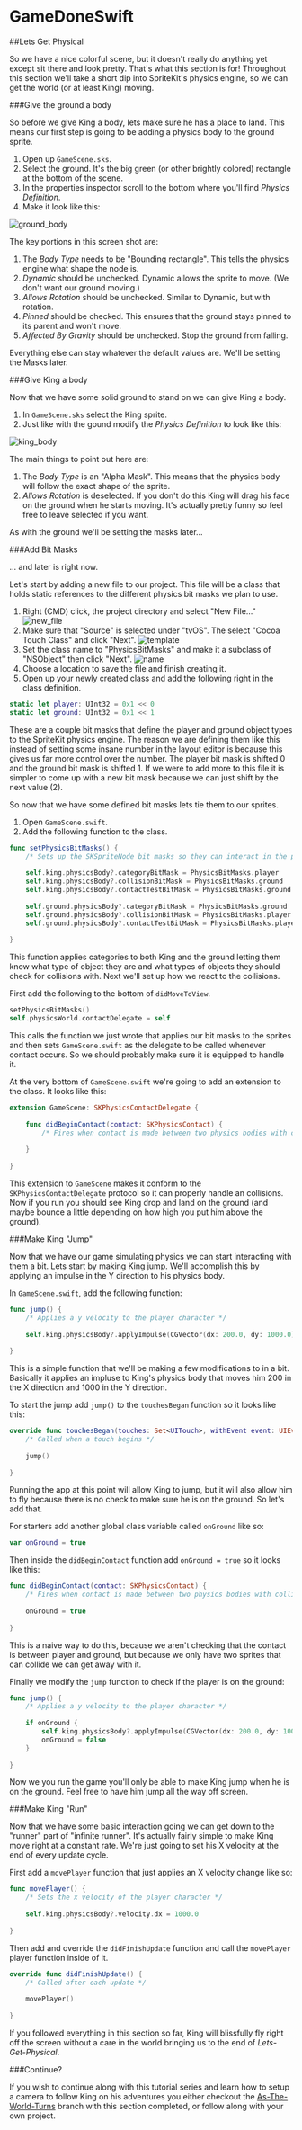 # GameDoneSwift
##Lets Get Physical

So we have a nice colorful scene, but it doesn't really do anything yet except sit there and look pretty. That's
what this section is for! Throughout this section we'll take a short dip into SpriteKit's physics engine, so we
can get the world (or at least King) moving.

###Give the ground a body

So before we give King a body, lets make sure he has a place to land. This means our first step is going to be
adding a physics body to the ground sprite.

1. Open up `GameScene.sks`.
2. Select the ground. It's the big green (or other brightly colored) rectangle at the bottom of the scene.
3. In the properties inspector scroll to the bottom where you'll find *Physics Definition*.
4. Make it look like this:

![ground_body](https://raw.githubusercontent.com/IBM-MIL/GameDoneSwift/Lets-Get-Physical/img/ground.png)

The key portions in this screen shot are:

1. The *Body Type* needs to be "Bounding rectangle". This tells the physics engine what shape the node is.
2. *Dynamic* should be unchecked. Dynamic allows the sprite to move. (We don't want our ground moving.)
3. *Allows Rotation* should be unchecked. Similar to Dynamic, but with rotation.
4. *Pinned* should be checked. This ensures that the ground stays pinned to its parent and won't move.
5. *Affected By Gravity* should be unchecked. Stop the ground from falling.

Everything else can stay whatever the default values are. We'll be setting the Masks later.

###Give King a body

Now that we have some solid ground to stand on we can give King a body.

1. In `GameScene.sks` select the King sprite.
2. Just like with the gound modify the *Physics Definition* to look like this:

![king_body](https://raw.githubusercontent.com/IBM-MIL/GameDoneSwift/Lets-Get-Physical/img/king.png)

The main things to point out here are:

1. The *Body Type* is an "Alpha Mask". This means that the physics body will follow the exact shape of the sprite.
2. *Allows Rotation* is deselected. If you don't do this King will drag his face on the ground when he starts
moving. It's actually pretty funny so feel free to leave selected if you want.

As with the ground we'll be setting the masks later...

###Add Bit Masks

... and later is right now.

Let's start by adding a new file to our project. This file will be a class that holds static references to the 
different physics bit masks we plan to use.

1. Right (CMD) click, the project directory and select "New File..."
![new_file](https://raw.githubusercontent.com/IBM-MIL/GameDoneSwift/Lets-Get-Physical/img/new_file.png)
2. Make sure that "Source" is selected under "tvOS". The select "Cocoa Touch Class" and click "Next".
![template](https://raw.githubusercontent.com/IBM-MIL/GameDoneSwift/Lets-Get-Physical/img/template.png)
3. Set the class name to "PhysicsBitMasks" and make it a subclass of "NSObject" then click "Next".
![name](https://raw.githubusercontent.com/IBM-MIL/GameDoneSwift/Lets-Get-Physical/img/file_name.png)
4. Choose a location to save the file and finish creating it.
5. Open up your newly created class and add the following right in the class definition.

```swift
static let player: UInt32 = 0x1 << 0
static let ground: UInt32 = 0x1 << 1
```

These are a couple bit masks that define the player and ground object types to the SpriteKit physics engine. The
reason we are defining them like this instead of setting some insane number in the layout editor is because this
gives us far more control over the number. The player bit mask is shifted 0 and the ground bit mask is shifted 1. 
If we were to add more to this file it is simpler to come up with a new bit mask because we can just shift by the
next value (2).

So now that we have some defined bit masks lets tie them to our sprites.

1. Open `GameScene.swift`.
2. Add the following function to the class.

```swift
func setPhysicsBitMasks() {
    /* Sets up the SKSpriteNode bit masks so they can interact in the physics engine */
        
    self.king.physicsBody?.categoryBitMask = PhysicsBitMasks.player
    self.king.physicsBody?.collisionBitMask = PhysicsBitMasks.ground
    self.king.physicsBody?.contactTestBitMask = PhysicsBitMasks.ground
        
    self.ground.physicsBody?.categoryBitMask = PhysicsBitMasks.ground
    self.ground.physicsBody?.collisionBitMask = PhysicsBitMasks.player
    self.ground.physicsBody?.contactTestBitMask = PhysicsBitMasks.player
        
}
```

This function applies categories to both King and the ground letting them know what type of object they are and
what types of objects they should check for collisions with. Next we'll set up how we react to the collisions.

First add the following to the bottom of `didMoveToView`.

```swift
setPhysicsBitMasks()
self.physicsWorld.contactDelegate = self
```

This calls the function we just wrote that applies our bit masks to the sprites and then sets `GameScene.swift` as
the delegate to be called whenever contact occurs. So we should probably make sure it is equipped to handle it.

At the very bottom of `GameScene.swift` we're going to add an extension to the class. It looks like this:

```swift
extension GameScene: SKPhysicsContactDelegate {
    
    func didBeginContact(contact: SKPhysicsContact) {
        /* Fires when contact is made between two physics bodies with collision bit masks */
        
    }
    
}
```

This extension to `GameScene` makes it conform to the `SKPhysicsContactDelegate` protocol so it can properly handle
an collisions. Now if you run you should see King drop and land on the ground (and maybe bounce a little depending
on how high you put him above the ground).

###Make King "Jump"

Now that we have our game simulating physics we can start interacting with them a bit. Lets start by making King 
jump. We'll accomplish this by applying an impulse in the Y direction to his physics body.

In `GameScene.swift`, add the following function:

```swift
func jump() {
    /* Applies a y velocity to the player character */
        
    self.king.physicsBody?.applyImpulse(CGVector(dx: 200.0, dy: 1000.0))
        
}
```

This is a simple function that we'll be making a few modifications to in a bit. Basically it applies an impluse
to King's physics body that moves him 200 in the X direction and 1000 in the Y direction.

To start the jump add `jump()` to the `touchesBegan` function so it looks like this:

```swift
override func touchesBegan(touches: Set<UITouch>, withEvent event: UIEvent?) {
    /* Called when a touch begins */
        
    jump()
        
}
```

Running the app at this point will allow King to jump, but it will also allow him to fly because there is no check
to make sure he is on the ground. So let's add that.

For starters add another global class variable called `onGround` like so:

```swift
var onGround = true
```

Then inside the `didBeginContact` function add `onGround = true` so it looks like this:

```swift
func didBeginContact(contact: SKPhysicsContact) {
    /* Fires when contact is made between two physics bodies with collision bit masks */
        
    onGround = true
        
}
```

This is a naive way to do this, because we aren't checking that the contact is between player and ground, but
because we only have two sprites that can collide we can get away with it.

Finally we modify the `jump` function to check if the player is on the ground:

```swift
func jump() {
    /* Applies a y velocity to the player character */
        
    if onGround {
        self.king.physicsBody?.applyImpulse(CGVector(dx: 200.0, dy: 1000.0))
        onGround = false
    }
        
}
```

Now we you run the game you'll only be able to make King jump when he is on the ground. Feel free to have him jump
all the way off screen.

###Make King "Run"

Now that we have some basic interaction going we can get down to the "runner" part of "infinite runner". It's
actually fairly simple to make King move right at a constant rate. We're just going to set his X velocity at the
end of every update cycle. 

First add a `movePlayer` function that just applies an X velocity change like so:

```swift
func movePlayer() {
    /* Sets the x velocity of the player character */
        
    self.king.physicsBody?.velocity.dx = 1000.0
        
}
```

Then add and override the `didFinishUpdate` function and call the `movePlayer` player function inside of it.  

```swift
override func didFinishUpdate() {
    /* Called after each update */
        
    movePlayer()
    
}
```

If you followed everything in this section so far, King will blissfully fly right off the screen without a care 
in the world bringing us to the end of *Lets-Get-Physical*.

###Continue?

If you wish to continue along with this tutorial series and learn how to setup a camera to follow King on his
adventures you either checkout the [As-The-World-Turns](https://github.com/IBM-MIL/GameDoneSwift/tree/As-The-World-Turns) 
branch with this section completed, or follow along with your own project.

